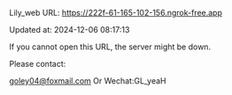 Lily_web URL: https://222f-61-165-102-156.ngrok-free.app

Updated at: 2024-12-06 08:17:13

If you cannot open this URL, the server might be down.

Please contact: 

goley04@foxmail.com Or Wechat:GL_yeaH